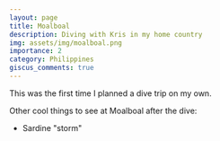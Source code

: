 ```yaml
---
layout: page
title: Moalboal
description: Diving with Kris in my home country
img: assets/img/moalboal.png
importance: 2
category: Philippines
giscus_comments: true
---
```


This was the first time I planned a dive trip on my own.

Other cool things to see at Moalboal after the dive:
- Sardine "storm"